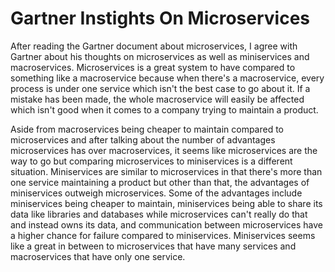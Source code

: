 # Gartner Instights On Microservices

After reading the Gartner document about microservices, I agree with Gartner about his thoughts on microservices 
as well as miniservices and macroservices. Microservices is a great system to have compared to something like a macroservice 
because when there's a macroservice, every process is under one service which isn't the best case to go about it. If a 
mistake has been made, the whole macroservice will easily be affected which isn't good when it comes to a company trying 
to maintain a product.

Aside from macroservices being cheaper to maintain compared to microservices and after talking about the number of 
advantages microservices has over macroservices, it seems like microservices are the way to go but comparing microservices 
to miniservices is a different situation. Miniservices are similar to microservices in that there's more than one service 
maintaining a product but other than that, the advantages of miniservices outweigh microservices. Some of the advantages 
include miniservices being cheaper to maintain, miniservices being able to share its data like libraries and databases 
while microservices can't really do that and instead owns its data, and communication between microservices have a higher 
chance for failure compared to miniservices. Miniservices seems like a great in between to microservices that have many 
services and macroservices that have only one service. 
